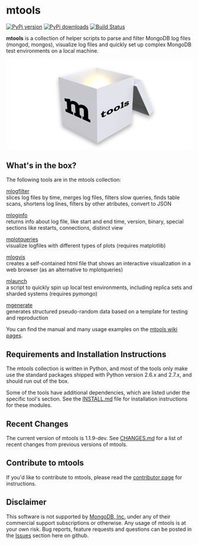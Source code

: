 # mtools

[![PyPi version](https://pypip.in/v/mtools/badge.png)](https://crate.io/packages/mtools/) 
[![PyPi downloads](https://pypip.in/d/mtools/badge.png)](https://crate.io/packages/mtools/) 
[![Build Status](https://travis-ci.org/rueckstiess/mtools.png?branch=master)](https://travis-ci.org/rueckstiess/mtools)

**mtools** is a collection of helper scripts to parse and filter MongoDB log files (mongod, mongos), visualize log files and quickly set up complex MongoDB test environments on a local machine.

![mtools box](./mtools.png)

What's in the box?
------------------

The following tools are in the mtools collection:

[mlogfilter](https://github.com/rueckstiess/mtools/wiki/mlogfilter) <br>
slices log files by time, merges log files, filters slow queries, finds table scans, shortens log lines, filters by other atributes, convert to JSON

[mloginfo](https://github.com/rueckstiess/mtools/wiki/mloginfo) <br>
returns info about log file, like start and end time, version, binary, special sections like restarts, connections, distinct view

[mplotqueries](https://github.com/rueckstiess/mtools/wiki/mplotqueries) <br>
visualize logfiles with different types of plots (requires matplotlib)

[mlogvis](https://github.com/rueckstiess/mtools/wiki/mlogvis) <br>
creates a self-contained html file that shows an interactive visualization in a web browser (as an alternative to mplotqueries)

[mlaunch](https://github.com/rueckstiess/mtools/wiki/mlaunch) <br>
a script to quickly spin up local test environments, including replica sets and sharded systems (requires pymongo)


[mgenerate](https://github.com/rueckstiess/mtools/wiki/mgenerate) <br>
generates structured pseudo-random data based on a template for testing and reproduction


You can find the manual and many usage examples on the [mtools wiki pages](https://github.com/rueckstiess/mtools/wiki).


Requirements and Installation Instructions
------------------------------------------

The mtools collection is written in Python, and most of the tools only make
use the standard packages shipped with Python version 2.6.x and 2.7.x, and should run out of the box.

Some of the tools have additional dependencies, which are listed under the 
specific tool's section. See the [INSTALL.md](./INSTALL.md) file for installation 
instructions for these modules.


Recent Changes
--------------

The current version of mtools is 1.1.9-dev. See [CHANGES.md](./CHANGES.md) for a list of recent changes from previous versions of mtools.


Contribute to mtools
--------------------
If you'd like to contribute to mtools, please read the [contributor page](tutorials/contributing.md) for instructions.


Disclaimer
----------

This software is not supported by [MongoDB, Inc.](http://www.mongodb.com) under any of their commercial support subscriptions or otherwise. Any usage of mtools is at your own risk. 
Bug reports, feature requests and questions can be posted in the [Issues](https://github.com/rueckstiess/mtools/issues?state=open) section here on github. 


